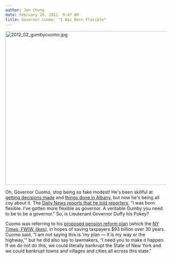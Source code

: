 ```yaml
---
author: Jen Chung
date: February 28, 2012  9:47 AM
title: Governor Cuomo: "I Was Born Flexible"
---
```


<p><span class="mt-enclosure mt-enclosure-image" style="display: inline;"> <img alt="2012_02_gumbycuomo.jpg" src="https://web.archive.org/web/20120301035909im_/http://gothamist.com/attachments/jen/2012_02_gumbycuomo.jpg" width="640" height="480" class="image-none"> </span></p>

<p>Oh, Governor Cuomo, stop being so fake modest!  He&apos;s been skillful at <a href="https://web.archive.org/web/20120301035909/http://gothamist.com/2011/12/08/cuomo_shows_off_political_muscle_in.php">getting decisions made</a> and <a href="https://web.archive.org/web/20120301035909/http://gothamist.com/2012/02/16/cuomo_forces_compromise_on_teacher.php">things done in Albany</a>, but now he&apos;s being all coy about it.  The <a href="https://web.archive.org/web/20120301035909/http://www.nydailynews.com/new-york/andrew-cuomo-call-gov-gumby-article-1.1029709">Daily News reports that he told reporters</a>, &quot;I was born flexible. I&#x2019;ve gotten more flexible as governor. A veritable Gumby you need to be to be a governor.&quot; So, is Lieutenant Governor Duffy his Pokey?</p>

<p>Cuomo was referring to his <a href="https://web.archive.org/web/20120301035909/http://www.governor.ny.gov/press/06082011PensionReformLegislation">proposed pension reform plan</a> (which the <a href="https://web.archive.org/web/20120301035909/http://www.nytimes.com/2012/02/28/opinion/gov-andrew-cuomos-pension-proposal.html">NY Times, FWIW, likes</a>), in hopes of saving taxpayers $93 billion over 30 years.  Cuomo said, &quot;I am not saying this is &#x2018;my plan &#x2014; it is my way or the highway,&apos;&quot; but he did also say to lawmakers, &#x201C;I need you to make it happen. If we do not do this, we could literally bankrupt the State of New York and we could bankrupt towns and villages and cities all across this state.&quot;</p>